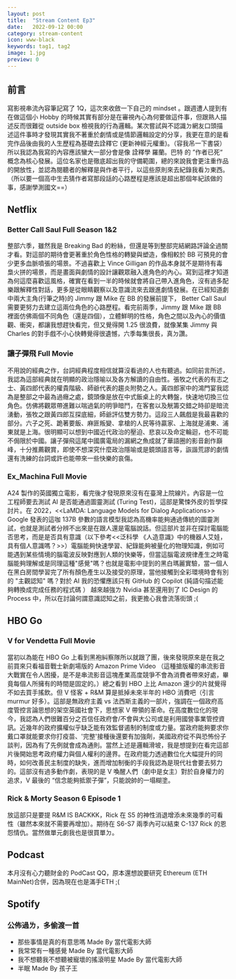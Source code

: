 ```yaml
---
layout: post
title:  "Stream Content Ep3"
date:   2022-09-12 00:00
category: stream-content
icon: www-black
keywords: tag1, tag2
image: 1.jpg
preview: 0
---
```

## 前言
寫影視串流內容筆記寫了 1Q，這次來收斂一下自己的 mindset 。跟週遭人提到有在做這個小 Hobby 的時候其實有部分是在審視內心為何要做這件事，但跟熟人描述反而很難從 outside box 檢視我的行為邏輯。某次嘗試與不認識ㄉ網友口頭描述這件事時才發現其實我不著重於劇情或是情節邏輯設定的分享，我更在意的是看完作品後由我的人生歷程為基礎去詮釋它 (更新神經元權重)。（容我吊一下書袋）所以我認為我寫的內容應該蠻大一部分會是像 詮釋學 羅蘭。巴特 的 ”作者已死“ 概念為核心發展。這位名家也是徹底超出我的守備範圍，總的來說我會更注重作品的開放性，並認為閱聽者的解釋是與作者平行，以這些原則來去紀錄我看ㄉ東西。（所以要一個高中生去猜作者寫那段話的心路歷程是應該是超出那個年紀該做的事，感謝學測國文==）

## Netflix

### Better Call Saul Full Season 1&2 
整部六季，雖然我是 Breaking Bad 的粉絲，但還是等到整部完結網路評論全過關才看。對這部的期待會更著重於角色性格的轉變與塑造，像相較於 BB 可預見的會少更多血脈噴張的場景。不過喜歡上 Vince Gilligan 的作品本身就不是期待有毒梟火拼的場景，而是畫面與劇情的設計讓觀眾融入進角色的內心。寫到這裡才知道為何這麼喜歡這風格，確實在看到一半的時候就會將自己帶入進角色，沒有過多配樂跟解釋性對話，更多是從眼睛觀察以及意識流來去跟進劇情發展。在已經知道劇中兩大主角(行筆之時)的 Jimmy 跟 Mike 在 BB 的發展前提下， Better Call Saul 需要更努力去建立這兩位角色的心路歷程。看完前兩季，Jimmy 跟 Mike 跟 BB 裡面仿佛兩個不同角色（還是四個），立體鮮明的性格，角色之間以及內心的價值觀、衝突，都讓我想趕快看完，但又覺得開 1.25 很浪費，就像某集 Jimmy 與 Charles 的對手戲不小心快轉覺得很遺憾，六季每集很長，真ㄉ讚。

### 讓子彈飛 Full Movie
不用說的經典之作，台詞經典程度相信就算沒看過的人也有聽過。如同前言所述，我認為這部經典就在明顯的政治隱喻以及各方解讀的自由性。張牧之代表的有志之士、黃四郎代表的權貴階級、師爺代表的趨炎附勢之人。黃四郎家中的鴻門宴我認為是整部之中最為過癮之處，鏡頭像是放在中式飯桌上的大轉盤，快速地切換三位角色。仿佛將觀眾帶進難以喘過氣的明爭暗鬥，在客套以及觥籌交錯之時卻是暗流湧動，張牧之跟黃四郎互探底細，師爺評估雙方勢力。這段三人飆戲是我最喜歡的部分。六子之死、跪著要飯、麻匪叛變、拿槍的人民等待贏家、上海就是浦東、浦東就是上海。很明顯可以想到中國近代政治的壓迫、悲哀以及命定輪迴，也不可能不侷限於中國。讓子彈飛這尾中國廣電局的漏網之魚成就了華語圈的影音創作巔峰，十分推薦觀賞，即使不想深究什麼政治隱喻或是鏡頭語言等，詼諧荒謬的劇情還有洗練的台詞或許也能帶來一些快樂的哀傷。

### Ex_Machina Full Movie
A24 製作的英國獨立電影，看完後才發現原來沒有在臺灣上院線片。內容是一位工程師要去測試 AI 是否能通過圖靈測試 (Turing Test)，這部是驚悚外皮的哲學探討片。在 2022，<<LaMDA: Language Models for Dialog Applications>> Google 發表的這咖 137B 參數的語言模型我認為高機率能夠通過傳統的圖靈測試，也就是測試者分辨不出來是在跟人還是電腦說話。但這部片並非在探討電腦能否思考，而是是否具有意識（以下參考<<泛科學 《人造意識》中的機器人艾娃，具有個人意識嗎？>>）電腦能夠快速學習、紀錄能夠被量化的物理知識，例如可能遇到某些情境的腦電波反映對應到人類的快樂等，但當這腦電波規律產生之時電腦能夠理解或是同理這種"感覺"嗎？也就是電影中提到的黑白瑪麗實驗，當一個人在黑白房間學習完了所有顏色產生以及接受的原理，當他接觸到全彩環境時會有別的 "主觀認知" 嗎？對於 AI 我的恐懼應該只有 GitHub 的 Copilot (純語句描述能夠轉換成完成任務的程式碼 ） 越來越強ㄌ Nvidia 甚至還用到了 IC Design 的 Process 中，所以在討論何謂意識認知之前，我更擔心我會流落街頭 ;(

## HBO Go

### V for Vendetta Full Movie
當初以為能在 HBO Go 上看到黑袍糾察隊所以就跟了團，後來發現原來是在我之前買來只看福音戰士新劇場版的 Amazon Prime Video （這種搶版權的串流影音大戰實在令人困擾，是不是串流影音這塊產業高度競爭不會為消費者帶來好處，畢竟每個人所擁有的時間是固定的。）總之看到 HBO 上比 Amazon 還少的片就覺得不如去買手搖飲。但 V 怪客 + R&M 算是抵掉未來半年的 HBO 消費吧（引言 murmur 好多）。這部是無政府主義 vs 法西斯主義的一部片，強調在一個政府高度管控言論思想的架空英國社會下，思想家 V 帶領的革命。在高度數位化的現今，我認為人們很難百分之百信任政府會/不會與大公司或是利用國營事業管控資訊。近幾年的政府擴權似乎缺乏能有效監督遏制的制度或力量。當政府能夠要求你戴口罩就能要求你打疫苗、'完整'接種後還要有加強劑，美國政府從不與恐怖份子談判，因為有了先例就會成為通則。當然上述是邏輯滑坡，我是想提到在看完這部片後開始思考政府權力與個人權利的邊界。在政府能力透過數位化大幅提升的同時，如何改善民主制度的缺失，進而增加制衡的手段我認為是現代社會要去努力的。這部沒有過多動作劇，表現的是 V 喚醒人們（劇中是女主）對於自身權力的追求，V 最後的 “信念能夠抵禦子彈”，只能說帥的一塌糊塗。

### Rick & Morty Season 6 Episode 1
放這部只是要提 R&M IS BACKKK，Rick 在 S5 的神性消退增添未來幾季的可看性（雖然本來就不需要再增加）。期待在 S6-S7 兩季內可以結束 C-137 Rick 的恩怨情仇。當然做單元劇我也是很買單ㄉ。

## Podcast
本月沒有心力聽財金的 PodCast QQ，原本還想說要研究 Ethereum (ETH MainNet)合併，因為現在也是滿手ETH ;(

## Spotify
### 公佈過ㄌ，多偷渡一首
* 那些事情是真的有意思嗎 Made By 當代電影大師
* 我常常有一種感覺 Made By 當代電影大師
* 我不想聽我不想聽被寵壞的搖滾明星 Made By 當代電影大師
* 半眠 Made By 孩子王